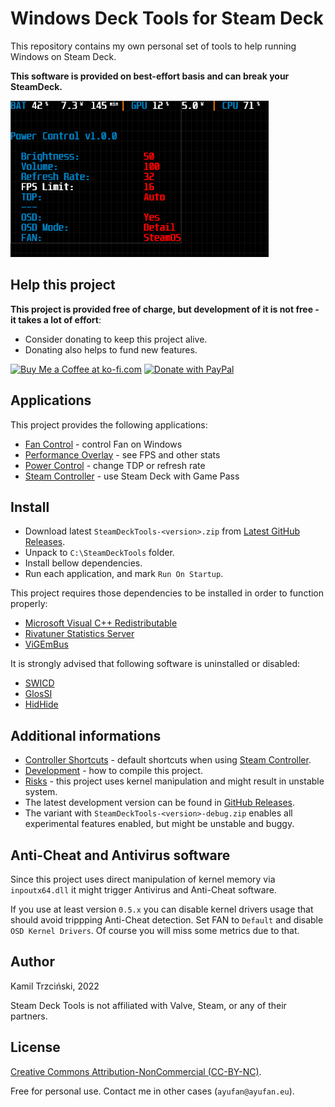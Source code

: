# Windows Deck Tools for Steam Deck

This repository contains my own personal set of tools to help running Windows on Steam Deck.

**This software is provided on best-effort basis and can break your SteamDeck.**

<img src="docs/images/power_control.png" height="250"/>

## Help this project

**This project is provided free of charge, but development of it is not free - it takes a lot of effort**:

- Consider donating to keep this project alive.
- Donating also helps to fund new features.

<a href='https://ko-fi.com/ayufan' target='_blank'><img height='35' style='border:0px;height:50px;' src='https://az743702.vo.msecnd.net/cdn/kofi3.png?v=0' alt='Buy Me a Coffee at ko-fi.com' /></a> <a href="https://www.paypal.com/donate/?hosted_button_id=DHNBE2YR9D5Y2" target='_blank'><img height='35' src="https://raw.githubusercontent.com/stefan-niedermann/paypal-donate-button/master/paypal-donate-button.png" alt="Donate with PayPal" style='border:0px;height:55px;'/></a>

## Applications

This project provides the following applications:

- [Fan Control](docs/fan-control.md) - control Fan on Windows
- [Performance Overlay](docs/performance-overlay.md) - see FPS and other stats
- [Power Control](docs/power-control.md) - change TDP or refresh rate
- [Steam Controller](docs/steam-controller.md) - use Steam Deck with Game Pass

## Install

- Download latest `SteamDeckTools-<version>.zip` from [Latest GitHub Releases](https://github.com/ayufan/steam-deck-tools/releases/latest).
- Unpack to `C:\SteamDeckTools` folder.
- Install bellow dependencies.
- Run each application, and mark `Run On Startup`.

This project requires those dependencies to be installed in order to function properly:

- [Microsoft Visual C++ Redistributable](https://aka.ms/vs/17/release/vc_redist.x64.exe)
- [Rivatuner Statistics Server](https://www.guru3d.com/files-details/rtss-rivatuner-statistics-server-download.html)
- [ViGEmBus](https://github.com/ViGEm/ViGEmBus/releases)

It is strongly advised that following software is uninstalled or disabled:

- [SWICD](https://github.com/mKenfenheuer/steam-deck-windows-usermode-driver)
- [GlosSI](https://github.com/Alia5/GlosSI)
- [HidHide](https://github.com/ViGEm/HidHide)

## Additional informations

- [Controller Shortcuts](docs/shortcuts.md) - default shortcuts when using [Steam Controller](docs/steam-controller.md).
- [Development](docs/development.md) - how to compile this project.
- [Risks](docs/risks.md) - this project uses kernel manipulation and might result in unstable system.
- The latest development version can be found in [GitHub Releases](https://github.com/ayufan/steam-deck-tools/releases).
- The variant with `SteamDeckTools-<version>-debug.zip` enables all experimental features enabled, but might be unstable and buggy.

## Anti-Cheat and Antivirus software

Since this project uses direct manipulation of kernel memory via `inpoutx64.dll`
it might trigger Antivirus and Anti-Cheat software.

If you use at least version `0.5.x` you can disable kernel drivers usage that should
avoid trippping Anti-Cheat detection. Set FAN to `Default` and disable `OSD Kernel Drivers`.
Of course you will miss some metrics due to that.

## Author

Kamil Trzciński, 2022

Steam Deck Tools is not affiliated with Valve, Steam, or any of their partners.

## License

[Creative Commons Attribution-NonCommercial (CC-BY-NC)](https://creativecommons.org/licenses/by-nc/4.0/).

Free for personal use. Contact me in other cases (`ayufan@ayufan.eu`).
